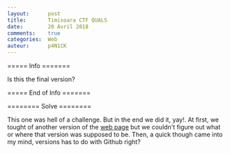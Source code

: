 ```yaml
---
layout:      post
title:       Timisoara CTF QUALS
date:        20 Avril 2018
comments:    true
categories:  Web
auteur:      p4N1CK
---
```


===== Info =======

Is this the final version?

===== End of Info =======

======== Solve ========

This one was hell of a challenge. But in the end we did it, yay!. At first, we tought of another version of the [web page](http://squirrelsold.woodlandhighschool.xyz/)
but we couldn't figure out what or where that version was supposed to be. Then, a quick though came into my mind, versions has to do with Github right?
